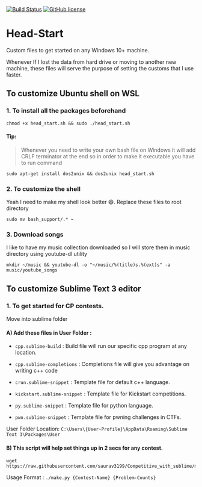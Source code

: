 [![Build Status](https://travis-ci.org/saurav3199/Head-Start.svg?branch=master)](https://travis-ci.org/saurav3199/Head-Start)
[![GitHub license](https://img.shields.io/github/license/saurav3199/Head-Start?style=flat-square)](https://github.com/saurav3199/Head-Start/blob/master/LICENSE.md)
# Head-Start
Custom files to get started on any Windows 10+ machine.

Whenever If I lost the data from hard drive or moving to another new machine, these files will serve the purpose of setting the customs that I use faster.

## To customize Ubuntu shell on WSL

### 1. To install all the packages beforehand
```
chmod +x head_start.sh && sudo ./head_start.sh
```

#### Tip: 
> Whenever you need to write your own bash file on Windows it will add CRLF terminator at the end so in order to make it executable you have to run command 
```
sudo apt-get install dos2unix && dos2unix head_start.sh
```

### 2. To customize the shell 
Yeah I need to make my shell look better :smile:. Replace these files to root directory
```
sudo mv bash_support/.* ~
```

### 3. Download songs
I like to have my music collection downloaded so I will store them in music directory using youtube-dl utility 
```
mkdir ~/music && youtube-dl -o "~/music/%(title)s.%(ext)s" -a music/youtube_songs
```

## To customize Sublime Text 3 editor

### 1. To get started for CP contests.

Move into sublime folder

#### A) Add these files in User Folder : 

* `cpp.sublime-build` : Build file will run our specific cpp program at any location. 

* `cpp.sublime-completions` : Completions file will give you advantage on writing c++ code

* `crun.sublime-snippet` :  Template file for default c++ language.

* `kickstart.sublime-snippet` : Template file for Kickstart competitions.

* `py.sublime-snippet` : Template file for python language.

* `pwn.sublime-snippet` : Template file for pwning challenges in CTFs.


User Folder Location:  `C:\Users\{User-Profile}\AppData\Roaming\Sublime Text 3\Packages\User`

#### B) This script will help set things up in 2 secs for any contest. 

```
wget https://raw.githubusercontent.com/saurav3199/Competitive_with_sublime/master/make.py
```
Usage Format : `./make.py {Contest-Name} {Problem-Counts}`






